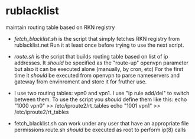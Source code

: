 # rublacklist
maintain routing table based on RKN registry

- *fetch\_blacklist.sh* is the script that simply fetches RKN registry from rublacklist.net
Run it at least once before trying to use the next script.

- *route.sh* is the script that builds routing table based on list of ip addresses.
It *should* be specified as the "route-up" openvpn parameter
but also it can be executed alone (manually, by cron, etc)
For the first time it *should* be executed from openvpn to parse nameservers and gateway
from envinroment and store it for fruther use.

- I use two routing tables: vpn0 and vpn1. I use "ip rule add/del" to switch between them.
To use the script you *should* define them like this:
    echo "1000  vpn0" >> /etc/iproute2/rt\_tables
    echo "1001  vpn1" >> /etc/iproute2/rt\_tables

- fetch\_blacklist.sh can work under any user that have an appropriate file permissions
route.sh *should* be executed as root to perform ip(8) calls
